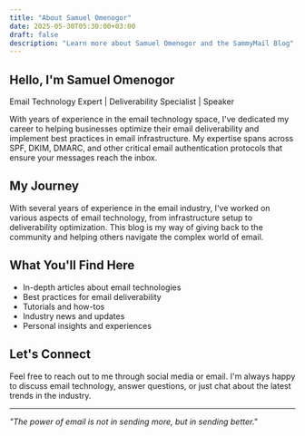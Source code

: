 ```yaml
---
title: "About Samuel Omenogor"
date: 2025-05-30T05:30:00+03:00
draft: false
description: "Learn more about Samuel Omenogor and the SammyMail Blog"
---
```


## Hello, I'm Samuel Omenogor

Email Technology Expert | Deliverability Specialist | Speaker

With years of experience in the email technology space, I've dedicated my career to helping businesses optimize their email deliverability and implement best practices in email infrastructure. My expertise spans across SPF, DKIM, DMARC, and other critical email authentication protocols that ensure your messages reach the inbox.
## My Journey

With several years of experience in the email industry, I've worked on various aspects of email technology, from infrastructure setup to deliverability optimization. This blog is my way of giving back to the community and helping others navigate the complex world of email.

## What You'll Find Here

- In-depth articles about email technologies
- Best practices for email deliverability
- Tutorials and how-tos
- Industry news and updates
- Personal insights and experiences

## Let's Connect

Feel free to reach out to me through social media or email. I'm always happy to discuss email technology, answer questions, or just chat about the latest trends in the industry.

---

*"The power of email is not in sending more, but in sending better."*